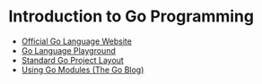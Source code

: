 # Introduction to Go Programming
- [Official Go Language Website](https://golang.org/)
- [Go Language Playground](https://play.golang.org/)
- [Standard Go Project Layout](https://github.com/golang-standards/project-layout) 
- [Using Go Modules (The Go Blog)](https://blog.golang.org/using-go-modules)
